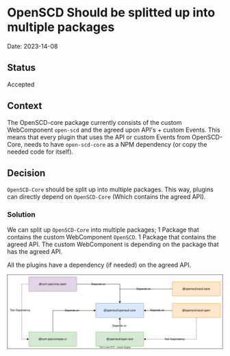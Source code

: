 # OpenSCD Should be splitted up into multiple packages

Date: 2023-14-08

## Status

Accepted

## Context
The OpenSCD-core package currently consists of the custom WebComponent `open-scd` and the agreed upon API's + custom Events.
This means that every plugin that uses the API or custom Events from OpenSCD-Core, needs to have `open-scd-core` as a NPM dependency (or copy the needed code for itself).


## Decision
`OpenSCD-Core` should be split up into multiple packages. This way, plugins can directly depend on `OpenSCD-Core` (Which contains the agreed API).

### Solution
We can split up `OpenSCD-Core` into multiple packages; 1 Package that contains the custom WebComponent `OpenSCD`. 1 Package that contains the agreed API.
The custom WebComponent is depending on the package that has the agreed API.

All the plugins have a dependency (if needed) on the agreed API.

![Proposal](./openscd-core-split.svg)
